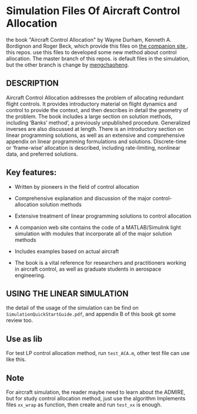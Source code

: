 # Simulation Files Of Aircraft Control Allocation
the book "Aircraft Control Allocation" by Wayne Durham, Kenneth A. Bordignon and Roger Beck, which provide this files on [the companion site ](https://www.wiley.com//legacy/wileychi/durham2/). this repos. use this files to developed some new method about control allocation. The master branch of this repos. is default files in the simulation, but the other branch is change by [mengchaoheng](https://github.com/mengchaoheng).

## DESCRIPTION

Aircraft Control Allocation addresses the problem of allocating redundant flight controls. It provides introductory material on flight dynamics and control to provide the context, and then describes in detail the geometry of the problem. The book includes a large section on solution methods, including ‘Banks’ method’, a previously unpublished procedure. Generalized inverses are also discussed at length. There is an introductory section on linear programming solutions, as well as an extensive and comprehensive appendix on linear programming formulations and solutions. Discrete-time or ‘frame-wise’ allocation is described, including rate-limiting, nonlinear data, and preferred solutions.

## Key features:

* Written by pioneers in the field of control allocation

* Comprehensive explanation and discussion of the major control-allocation solution methods

* Extensive treatment of linear programming solutions to control allocation

* A companion web site contains the code of a MATLAB/Simulink light simulation with modules that incorporate all of the major solution methods

* Includes examples based on actual aircraft

* The book is a vital reference for researchers and practitioners working in aircraft control, as well as graduate students in aerospace engineering.


## USING THE LINEAR SIMULATION
the detail of the usage of the simulation can be find on `SimulationQuickStartGuide.pdf`, and appendix B of this book git some review too.

## Use as lib
For test LP control allocation method, run `test_ACA.m`, other test file can use like this.

## Note 
For aircraft simulation, the reader maybe need to learn about the ADMIRE, but for study control allocation method, just use the algorithm Implements files `xx_wrap` as function, then create and run `test_xx` is enough.
